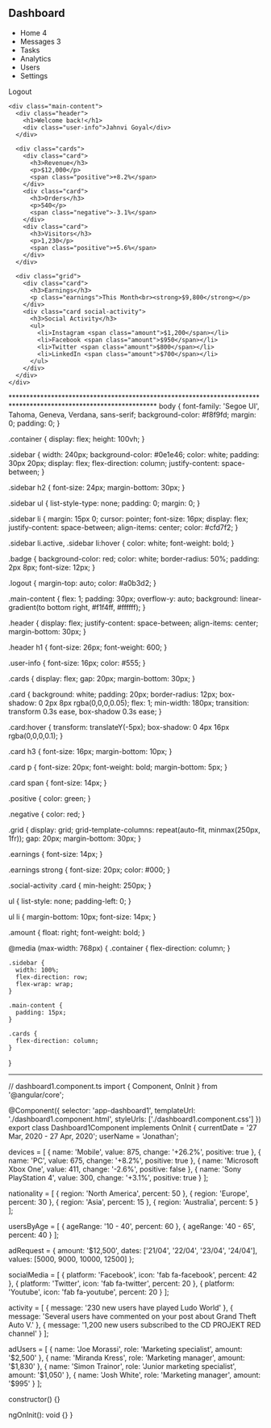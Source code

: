 <div class="container">
    <div class="sidebar">
      <div>
        <h2>Dashboard</h2>
        <ul>
          <li class="active">Home <span class="badge">4</span></li>
          <li>Messages <span class="badge">3</span></li>
          <li>Tasks</li>
          <li>Analytics</li>
          <li>Users</li>
          <li>Settings</li>
        </ul>
      </div>
      <div class="logout">
        <p>Logout</p>
      </div>
    </div>
  
    <div class="main-content">
      <div class="header">
        <h1>Welcome back!</h1>
        <div class="user-info">Jahnvi Goyal</div>
      </div>
  
      <div class="cards">
        <div class="card">
          <h3>Revenue</h3>
          <p>$12,000</p>
          <span class="positive">+8.2%</span>
        </div>
        <div class="card">
          <h3>Orders</h3>
          <p>540</p>
          <span class="negative">-3.1%</span>
        </div>
        <div class="card">
          <h3>Visitors</h3>
          <p>1,230</p>
          <span class="positive">+5.6%</span>
        </div>
      </div>
  
      <div class="grid">
        <div class="card">
          <h3>Earnings</h3>
          <p class="earnings">This Month<br><strong>$9,800</strong></p>
        </div>
        <div class="card social-activity">
          <h3>Social Activity</h3>
          <ul>
            <li>Instagram <span class="amount">$1,200</span></li>
            <li>Facebook <span class="amount">$950</span></li>
            <li>Twitter <span class="amount">$800</span></li>
            <li>LinkedIn <span class="amount">$700</span></li>
          </ul>
        </div>
      </div>
    </div>
  </div>
  *****************************************************************************************************************
body {
    font-family: 'Segoe UI', Tahoma, Geneva, Verdana, sans-serif;
    background-color: #f8f9fd;
    margin: 0;
    padding: 0;
  }
  
  .container {
    display: flex;
    height: 100vh;
  }
  
  .sidebar {
    width: 240px;
    background-color: #0e1e46;
    color: white;
    padding: 30px 20px;
    display: flex;
    flex-direction: column;
    justify-content: space-between;
  }
  
  .sidebar h2 {
    font-size: 24px;
    margin-bottom: 30px;
  }
  
  .sidebar ul {
    list-style-type: none;
    padding: 0;
    margin: 0;
  }
  
  .sidebar li {
    margin: 15px 0;
    cursor: pointer;
    font-size: 16px;
    display: flex;
    justify-content: space-between;
    align-items: center;
    color: #cfd7f2;
  }
  
  .sidebar li.active, .sidebar li:hover {
    color: white;
    font-weight: bold;
  }
  
  .badge {
    background-color: red;
    color: white;
    border-radius: 50%;
    padding: 2px 8px;
    font-size: 12px;
  }
  
  .logout {
    margin-top: auto;
    color: #a0b3d2;
  }
  
  .main-content {
    flex: 1;
    padding: 30px;
    overflow-y: auto;
    background: linear-gradient(to bottom right, #f1f4ff, #ffffff);
  }
  
  .header {
    display: flex;
    justify-content: space-between;
    align-items: center;
    margin-bottom: 30px;
  }
  
  .header h1 {
    font-size: 26px;
    font-weight: 600;
  }
  
  .user-info {
    font-size: 16px;
    color: #555;
  }
  
  .cards {
    display: flex;
    gap: 20px;
    margin-bottom: 30px;
  }
  
  .card {
    background: white;
    padding: 20px;
    border-radius: 12px;
    box-shadow: 0 2px 8px rgba(0,0,0,0.05);
    flex: 1;
    min-width: 180px;
    transition: transform 0.3s ease, box-shadow 0.3s ease;
  }

  
  
  .card:hover {
    transform: translateY(-5px);
    box-shadow: 0 4px 16px rgba(0,0,0,0.1);
  }
  
  .card h3 {
    font-size: 16px;
    margin-bottom: 10px;
  }
  
  .card p {
    font-size: 20px;
    font-weight: bold;
    margin-bottom: 5px;
  }
  
  .card span {
    font-size: 14px;
  }
  
  .positive {
    color: green;
  }
  
  .negative {
    color: red;
  }
  
  .grid {
    display: grid;
    grid-template-columns: repeat(auto-fit, minmax(250px, 1fr));
    gap: 20px;
    margin-bottom: 30px;
  }
  
  .earnings {
    font-size: 14px;
  }
  
  .earnings strong {
    font-size: 20px;
    color: #000;
  }
  
  .social-activity .card {
    min-height: 250px;
  }
  
  ul {
    list-style: none;
    padding-left: 0;
  }
  
  ul li {
    margin-bottom: 10px;
    font-size: 14px;
  }
  
  .amount {
    float: right;
    font-weight: bold;
  }
  
  @media (max-width: 768px) {
    .container {
      flex-direction: column;
    }
  
    .sidebar {
      width: 100%;
      flex-direction: row;
      flex-wrap: wrap;
    }
  
    .main-content {
      padding: 15px;
    }
  
    .cards {
      flex-direction: column;
    }
  }
  *******************************************************************************************
// dashboard1.component.ts
import { Component, OnInit } from '@angular/core';

@Component({
  selector: 'app-dashboard1',
  templateUrl: './dashboard1.component.html',
  styleUrls: ['./dashboard1.component.css']
})
export class Dashboard1Component implements OnInit {
  currentDate = '27 Mar, 2020 - 27 Apr, 2020';
  userName = 'Jonathan';

  devices = [
    { name: 'Mobile', value: 875, change: '+26.2%', positive: true },
    { name: 'PC', value: 675, change: '+8.2%', positive: true },
    { name: 'Microsoft Xbox One', value: 411, change: '-2.6%', positive: false },
    { name: 'Sony PlayStation 4', value: 300, change: '+3.1%', positive: true }
  ];

  nationality = [
    { region: 'North America', percent: 50 },
    { region: 'Europe', percent: 30 },
    { region: 'Asia', percent: 15 },
    { region: 'Australia', percent: 5 }
  ];

  usersByAge = [
    { ageRange: '10 - 40', percent: 60 },
    { ageRange: '40 - 65', percent: 40 }
  ];

  adRequest = {
    amount: '$12,500',
    dates: ['21/04', '22/04', '23/04', '24/04'],
    values: [5000, 9000, 10000, 12500]
  };

  socialMedia = [
    { platform: 'Facebook', icon: 'fab fa-facebook', percent: 42 },
    { platform: 'Twitter', icon: 'fab fa-twitter', percent: 20 },
    { platform: 'Youtube', icon: 'fab fa-youtube', percent: 20 }
  ];

  activity = [
    { message: '230 new users have played Ludo World' },
    { message: 'Several users have commented on your post about Grand Theft Auto V.' },
    { message: '1,200 new users subscribed to the CD PROJEKT RED channel' }
  ];

  adUsers = [
    { name: 'Joe Morassi', role: 'Marketing specialist', amount: '$2,500' },
    { name: 'Miranda Kress', role: 'Marketing manager', amount: '$1,830' },
    { name: 'Simon Trainor', role: 'Junior marketing specialist', amount: '$1,050' },
    { name: 'Josh White', role: 'Marketing manager', amount: '$995' }
  ];

  constructor() {}

  ngOnInit(): void {}
}
